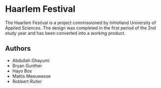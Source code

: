 # Haarlem Festival

The Haarlem Festival is a project commissioned by InHolland University of Applied Sciences. The design was completed in the first period of the 2nd study year and has been converted into a working product.

## Authors
* Abdullah Ghayumi
* Bryan Gunther 
* Hayo Bos
* Mattis Meeuwesse
* Robbert Ruiter
